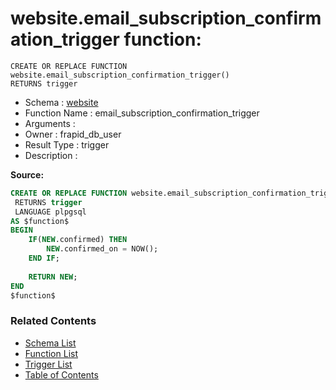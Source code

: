# website.email_subscription_confirmation_trigger function:

```plpgsql
CREATE OR REPLACE FUNCTION website.email_subscription_confirmation_trigger()
RETURNS trigger
```
* Schema : [website](../../schemas/website.md)
* Function Name : email_subscription_confirmation_trigger
* Arguments : 
* Owner : frapid_db_user
* Result Type : trigger
* Description : 


**Source:**
```sql
CREATE OR REPLACE FUNCTION website.email_subscription_confirmation_trigger()
 RETURNS trigger
 LANGUAGE plpgsql
AS $function$
BEGIN
    IF(NEW.confirmed) THEN
        NEW.confirmed_on = NOW();
    END IF;
    
    RETURN NEW;
END
$function$

```

### Related Contents
* [Schema List](../../schemas.md)
* [Function List](../../functions.md)
* [Trigger List](../../triggers.md)
* [Table of Contents](../../README.md)

